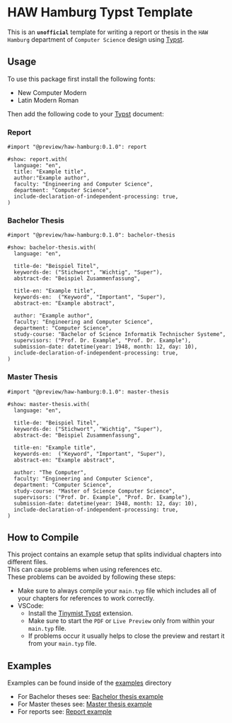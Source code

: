 # HAW Hamburg Typst Template

This is an **`unofficial`** template for writing a report or thesis in the `HAW Hamburg` department of `Computer Science` design using [Typst](https://github.com/typst/typst).

## Usage

To use this package first install the following fonts:

- New Computer Modern
- Latin Modern Roman

Then add the following code to your [Typst](https://github.com/typst/typst) document:

### Report

```typst
#import "@preview/haw-hamburg:0.1.0": report

#show: report.with(
  language: "en",
  title: "Example title",
  author:"Example author",
  faculty: "Engineering and Computer Science",
  department: "Computer Science",
  include-declaration-of-independent-processing: true,
)
```

### Bachelor Thesis

```typst
#import "@preview/haw-hamburg:0.1.0": bachelor-thesis

#show: bachelor-thesis.with(
  language: "en",

  title-de: "Beispiel Titel",
  keywords-de: ("Stichwort", "Wichtig", "Super"),
  abstract-de: "Beispiel Zusammenfassung",

  title-en: "Example title",
  keywords-en:  ("Keyword", "Important", "Super"),
  abstract-en: "Example abstract",

  author: "Example author",
  faculty: "Engineering and Computer Science",
  department: "Computer Science",
  study-course: "Bachelor of Science Informatik Technischer Systeme",
  supervisors: ("Prof. Dr. Example", "Prof. Dr. Example"),
  submission-date: datetime(year: 1948, month: 12, day: 10),
  include-declaration-of-independent-processing: true,
)
```

### Master Thesis

```typst
#import "@preview/haw-hamburg:0.1.0": master-thesis

#show: master-thesis.with(
  language: "en",

  title-de: "Beispiel Titel",
  keywords-de: ("Stichwort", "Wichtig", "Super"),
  abstract-de: "Beispiel Zusammenfassung",

  title-en: "Example title",
  keywords-en:  ("Keyword", "Important", "Super"),
  abstract-en: "Example abstract",

  author: "The Computer",
  faculty: "Engineering and Computer Science",
  department: "Computer Science",
  study-course: "Master of Science Computer Science",
  supervisors: ("Prof. Dr. Example", "Prof. Dr. Example"),
  submission-date: datetime(year: 1948, month: 12, day: 10),
  include-declaration-of-independent-processing: true,
)
```

## How to Compile

This project contains an example setup that splits individual chapters into different files.\
This can cause problems when using references etc.\
These problems can be avoided by following these steps:

- Make sure to always compile your `main.typ` file which includes all of your chapters for references to work correctly.
- VSCode:
  - Install the [Tinymist Typst](https://marketplace.visualstudio.com/items?itemName=myriad-dreamin.tinymist) extension.
  - Make sure to start the `PDF` or `Live Preview` only from within your `main.typ` file.
  - If problems occur it usually helps to close the preview and restart it from your `main.typ` file.

## Examples

Examples can be found inside of the [examples](https://github.com/LasseRosenow/HAW-Hamburg-Typst-Template/tree/main/examples) directory

- For Bachelor  theses see: [Bachelor thesis example](https://github.com/LasseRosenow/HAW-Hamburg-Typst-Template/tree/main/examples/bachelor-thesis)
- For Master theses see: [Master thesis example](https://github.com/LasseRosenow/HAW-Hamburg-Typst-Template/tree/main/examples/master-thesis)
- For reports see: [Report example](https://github.com/LasseRosenow/HAW-Hamburg-Typst-Template/tree/main/examples/report)
